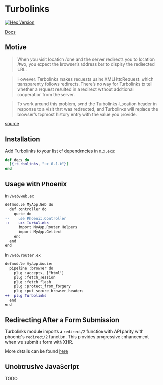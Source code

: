 # Turbolinks

[![Hex Version](https://img.shields.io/hexpm/v/turbolinks.svg)](https://hex.pm/packages/turbolinks)

[Docs](https://hexdocs.pm/turbolinks)

## Motive
> When you visit location /one and the server redirects you to location /two, you expect the browser’s address bar to display the redirected URL.

> However, Turbolinks makes requests using XMLHttpRequest, which transparently follows redirects. There’s no way for Turbolinks to tell whether a request resulted in a redirect without additional cooperation from the server.

> To work around this problem, send the Turbolinks-Location header in response to a visit that was redirected, and Turbolinks will replace the browser’s topmost history entry with the value you provide.

[source](https://github.com/turbolinks/turbolinks#following-redirects)

## Installation
Add Turbolinks to your list of dependencies in `mix.exs`:

```elixir
def deps do
  [{:turbolinks, "~> 0.1.0"}]
end
```

## Usage with Phoenix

in `/web/web.ex`
```diff
defmodule MyApp.Web do
  def controller do
    quote do
--    use Phoenix.Controller
++    use Turbolinks
      import MyApp.Router.Helpers
      import MyApp.Gettext
    end
  end
end
```

in `/web/router.ex`
```diff
defmodule MyApp.Router
  pipeline :browser do
    plug :accepts, ["html"]
    plug :fetch_session
    plug :fetch_flash
    plug :protect_from_forgery
    plug :put_secure_browser_headers
++  plug Turbolinks
  end
end
```

## Redirecting After a Form Submission

Turbolinks module imports a `redirect/2` function with API parity with phoenix's `redirect/2` function. This provides progressive enhancement when we submit a form with XHR.

More details can be found [here](https://github.com/turbolinks/turbolinks#redirecting-after-a-form-submission)

## Unobtrusive JavaScript

TODO
